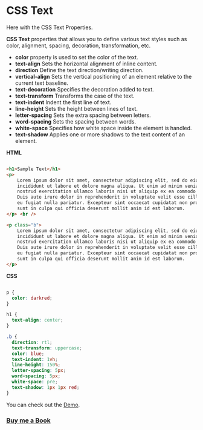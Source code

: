 # CSS Text

Here with the CSS Text Properties.

**CSS Text**  properties that allows you to define various text styles such as
color, alignment, spacing, decoration, transformation, etc.

- **color**  property is used to set the color of the text.
- **text-align**  Sets the horizontal alignment of inline content.
- **direction**  Define the text direction/writing direction.
- **vertical-align**  Sets the vertical positioning of an element relative to the current text baseline.
- **text-decoration**  Specifies the decoration added to text.
- **text-transform**  Transforms the case of the text.
- **text-indent**  Indent the first line of text.
- **line-height**  Sets the height between lines of text.
- **letter-spacing**  Sets the extra spacing between letters.
- **word-spacing**  Sets the spacing between words.
- **white-space**  Specifies how white space inside the element is handled.
- **text-shadow**  Applies one or more shadows to the text content of an element.

**HTML**

```HTML

<h1>Sample Text</h1>
<p>
    Lorem ipsum dolor sit amet, consectetur adipiscing elit, sed do eiusmod tempor
    incididunt ut labore et dolore magna aliqua. Ut enim ad minim veniam, quis
    nostrud exercitation ullamco laboris nisi ut aliquip ex ea commodo consequat.
    Duis aute irure dolor in reprehenderit in voluptate velit esse cillum dolore
    eu fugiat nulla pariatur. Excepteur sint occaecat cupidatat non proident,
    sunt in culpa qui officia deserunt mollit anim id est laborum.
</p> <br />

<p class="b">
    Lorem ipsum dolor sit amet, consectetur adipiscing elit, sed do eiusmod tempor
    incididunt ut labore et dolore magna aliqua. Ut enim ad minim veniam, quis
    nostrud exercitation ullamco laboris nisi ut aliquip ex ea commodo consequat.
    Duis aute irure dolor in reprehenderit in voluptate velit esse cillum dolore
    eu fugiat nulla pariatur. Excepteur sint occaecat cupidatat non proident,
    sunt in culpa qui officia deserunt mollit anim id est laborum.
</p>

```

**CSS**

```CSS

p {
  color: darkred;
}

h1 {
  text-align: center;
}

.b {
  direction: rtl;
  text-transform: uppercase;
  color: blue;
  text-indent: 1vh;
  line-height: 150%;
  letter-spacing: 5px;
  word-spacing: 5px;
  white-space: pre;
  text-shadow: 1px 1px red;
}

```

You can check out the [Demo](https://praveenoruganti.github.io/praveenorugantitech-css/7_Text/Demo).


### [Buy me a Book](https://bit.ly/388sUbE)

